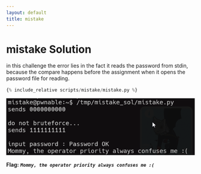 ```yaml
---
layout: default
title: mistake
---
```


# mistake Solution

in this challenge the error lies in the fact it reads the password from stdin, because the compare happens before the assignment when it opens the password file for reading.

```python
{% include_relative scripts/mistake/mistake.py %}
```


![image](./images/mistake.png)

**Flag:** ***`Mommy, the operator priority always confuses me :(`***
